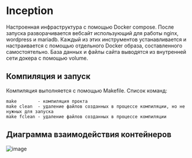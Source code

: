 # Inception

Настроенная инфраструктура с помощью Docker compose. После запуска разворачивается вебсайт использующий для работы nginx, wordpress и mariadb. Каждый из этих инструментов устанавливается и настраивается с помощью отдельного Docker образа, составленного самостоятельно. База данных и файлы сайта выводятся из внутренней сети докера с помощью volume. 
## Компиляция и запуск
Компиляция выполняется с помощью Makefile. Список команд:
``` 
make		- компиляция прокта
make clean	- удаление файлов созданных в процессе компиляции, но не нужных для запуска
make fclean	- удаление файлов созданных в процессе компиляции
```

## Диаграмма взаимодействия контейнеров
![image](https://user-images.githubusercontent.com/36601351/171901866-3aa5262b-5f50-4538-8dc7-07614982d9ba.png)

